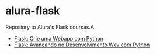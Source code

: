 # alura-flask

Reposiory to Alura's Flask courses.A
- [Flask: Crie uma Webapp com Python](https://cursos.alura.com.br/course/flask-crie-webapp-python)
- [Flask: Avançando no Desenvolvimento Wev com Python](https://cursos.alura.com.br/course/flask-desenvolvimento-web)
